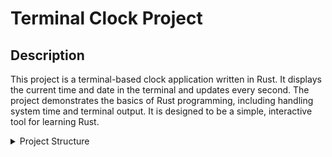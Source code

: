 # Terminal Clock Project

## Description
This project is a terminal-based clock application written in Rust. It displays the current time and date in the terminal and updates every second. The project demonstrates the basics of Rust programming, including handling system time and terminal output. It is designed to be a simple, interactive tool for learning Rust.

<details>
  <summary>Project Structure</summary>
  <pre>
├── src
│   └── main.rs
├── Cargo.toml
├── Cargo.lock
├── .gitignore
└── README.md


## Getting Started

### Prerequisites

- Rust programming language (Install via [rustup](https://rustup.rs/))
- Cargo (Rust's package manager, included with Rust)
- A terminal or command prompt

### Installation

1. Clone the repository:

    ```sh
    git clone https://github.com/yourusername/terminal-clock-project.git
    ```

2. Navigate into the project directory:

    ```sh
    cd terminal-clock-project
    ```

3. Build the project:

    ```sh
    cargo build
    ```

4. Run the application:

    ```sh
    cargo run
    ```

### Usage

- The application will start and display the current time and date in the terminal.
- It updates the time every second, providing a live clock display.

### Example Output



![image](preview.JPG)
